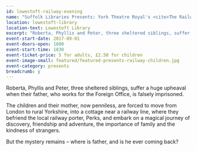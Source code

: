 ```yaml
---
id: lowestoft-railway-evening
name: "Suffolk Libraries Presents: York Theatre Royal's <cite>The Railway Children</cite> - evening showing"
location: lowestoft-library
location-text: Lowestoft Library
excerpt: "Roberta, Phyllis and Peter, three sheltered siblings, suffer a huge upheaval when their father, who works for the Foreign Office, is falsely imprisoned."
event-start-date: 2017-09-01
event-doors-open: 1800
event-start-time: 1830
event-ticket-price: 5 for adults, £2.50 for children
event-image-small: featured/featured-presents-railway-children.jpg
event-category: presents
breadcrumb: y
---
```


Roberta, Phyllis and Peter, three sheltered siblings, suffer a huge upheaval when their father, who works for the Foreign Office, is falsely imprisoned.

The children and their mother, now penniless, are forced to move from London to rural Yorkshire, into a cottage near a railway line, where they befriend the local railway porter, Perks, and embark on a magical journey of discovery, friendship and adventure, the importance of family and the kindness of strangers.

But the mystery remains – where is father, and is he ever coming back?
